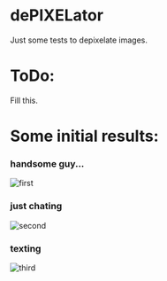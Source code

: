 # dePIXELator

Just some tests to depixelate images.

# ToDo:
Fill this.

# Some initial results:

### handsome guy...
![first](https://github.com/anlismon/dePIXELator/raw/main/imgs/test01.png "Test 1")

### just chating
![second](https://github.com/anlismon/dePIXELator/raw/main/imgs/test02.png "Test 2")

### texting
![third](https://github.com/anlismon/dePIXELator/raw/main/imgs/test03.png "Test 3")
